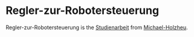 # Regler-zur-Robotersteuerung

Regler-zur-Robotersteuerung is the [Studienarbeit](404.md) from [Michael-Holzheu](0.md).